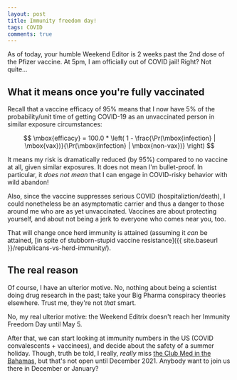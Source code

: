 ```yaml
---
layout: post
title: Immunity freedom day!
tags: COVID 
comments: true
---
```


As of today, your humble Weekend Editor is 2 weeks past the 2nd dose of the Pfizer
vaccine.  At 5pm, I am officially out of COVID jail!  Right?  Not quite&hellip;


## What it means once you're fully vaccinated  

Recall that a vaccine efficacy of 95% means that I now have 5% of the probability/unit
time of getting COVID-19 as an unvaccinated person in similar exposure circumstances:

$$
\mbox{efficacy} = 100.0 * \left( 1 - \frac{\Pr(\mbox{infection} | \mbox{vax})}{\Pr(\mbox{infection} | \mbox{non-vax})} \right)
$$

It means my risk is dramatically reduced (by 95%) compared to no vaccine at all, given
similar exposures.  It does not mean I'm bullet-proof.  In particular, it _does not mean_
that I can engage in COVID-risky behavior with wild abandon!  

Also, since the vaccine suppresses serious COVID (hospitaliztion/death), I could
nonetheless be an asymptomatic carrier and thus a danger to those around me who are as yet
unvaccinated.  Vaccines are about protecting yourself, and about not being a jerk to
everyone who comes near you, too.  

That will change once herd immunity is attained (assuming it _can_ be attained, 
[in spite of stubborn-stupid vaccine resistance]({{ site.baseurl }}/republicans-vs-herd-immunity/).  


## The real reason  

Of course, I have an ulterior motive.  No, nothing about being a scientist doing drug
research in the past; take your Big Pharma conspiracy theories elsewhere.  Trust me,
they're not _that_ smart.  

No, my real ulterior motive: the Weekend Editrix doesn't reach her Immunity Freedom Day
until May 5.  

After that, we can start looking at immunity numbers in the US (COVID convalescents +
vaccinees), and decide about the safety of a summer holiday.  Though, truth be told, I
really, _really_ miss [the Club Med in the Bahamas](https://www.clubmed.us/r/columbus-isle/y),
but that's not open until December 2021.  Anybody want to join us there in December or
January?  

